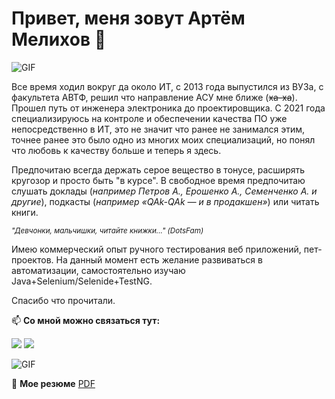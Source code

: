 # Привет, меня зовут Артём Мелихов 👋

![GIF](https://media.giphy.com/media/xUySTNgybuf4GBCjdK/giphy.gif)

Все время ходил вокруг да около ИТ, с 2013 года выпустился из ВУЗа, с факультета АВТФ, решил что направление АСУ мне ближе (~~ха-ха~~). Прошел путь от инженера электроника до проектировщика. С 2021 года специализируюсь на контроле и обеспечении качества ПО уже непосредственно в ИТ, это не значит что ранее не занимался этим, точнее ранее это было одно из многих моих специализаций, но понял что любовь к качеству больше и теперь я здесь.

Предпочитаю всегда держать серое вещество в тонусе, расширять кругозор и просто быть "в курсе". В свободное время предпочитаю слушать доклады (*например Петров А., Ерошенко А., Семенченко А. и другие*), подкасты (*например «QAk-QAk — и в продакшен»*) или читать книги.

<sup>*"Девчонки, мальчишки, читайте книжки..." (DotsFam)*</sup>

Имею коммерческий опыт ручного тестирования веб приложений, пет-проектов. На данный момент есть желание развиваться в автоматизации, самостоятельно изучаю Java+Selenium/Selenide+TestNG.

Спасибо что прочитали.

📫 **Со мной можно связаться тут:**

<a href="https://t.me/RuFl0" target="_blank"><img src="https://img.shields.io/badge/Telegram-%40RuFl0-28a8ea"></a>
<a href="mailto:info259@mail.ru"><img src="https://img.shields.io/badge/Email-info259%40mail.ru-orange"></a>

![GIF](https://media.giphy.com/media/l0K4n42JVSqqUvAQg/giphy.gif)

📕 **Мое резюме** [PDF](https://drive.google.com/file/d/1jT0e_0DyzfsJNyABhha8PH5iSnreu7-r/view?usp=share_link)
